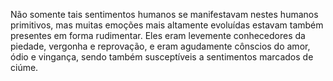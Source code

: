 ﻿Não somente tais sentimentos humanos se manifestavam nestes humanos primitivos, mas muitas emoções mais altamente evoluídas estavam também presentes em forma rudimentar. Eles eram levemente conhecedores da piedade, vergonha e reprovação, e eram agudamente cônscios do amor, ódio e vingança, sendo também susceptíveis a sentimentos marcados de ciúme.